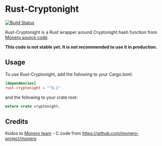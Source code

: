 # Rust-Cryptonight

[![Build Status](https://travis-ci.org/arigatodl/rust-cryptonight.svg?branch=master)](https://travis-ci.org/arigatodl/rust-cryptonight)

Rust-Cryptonight is a Rust wrapper around Cryptonight hash function from [Monero source code](https://github.com/monero-project/monero).

**This code is not stable yet. It is not recommended to use it in production.**

## Usage

To use Rust-Cryptonight, add the following to your Cargo.toml:

```toml
[dependencies]
rust-cryptonight = "^0.1"
```

and the following to your crate root:

```rust
extern crate cryptonight;
```

## Credits

Kudos to [Monero team](https://getmonero.org/community/team/) - C code from https://github.com/monero-project/monero 
